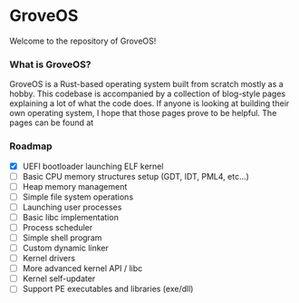 # GroveOS

Welcome to the repository of GroveOS!

### What is GroveOS?

GroveOS is a Rust-based operating system built from scratch mostly as a hobby. This codebase is accompanied by a collection of blog-style pages explaining a lot of what the code does. If anyone is looking at building their own operating system, I hope that those pages prove to be helpful. The pages can be found at

### Roadmap

- [x] UEFI bootloader launching ELF kernel
- [ ] Basic CPU memory structures setup (GDT, IDT, PML4, etc...)
- [ ] Heap memory management
- [ ] Simple file system operations
- [ ] Launching user processes
- [ ] Basic libc implementation
- [ ] Process scheduler
- [ ] Simple shell program
- [ ] Custom dynamic linker
- [ ] Kernel drivers
- [ ] More advanced kernel API / libc
- [ ] Kernel self-updater
- [ ] Support PE executables and libraries (exe/dll)